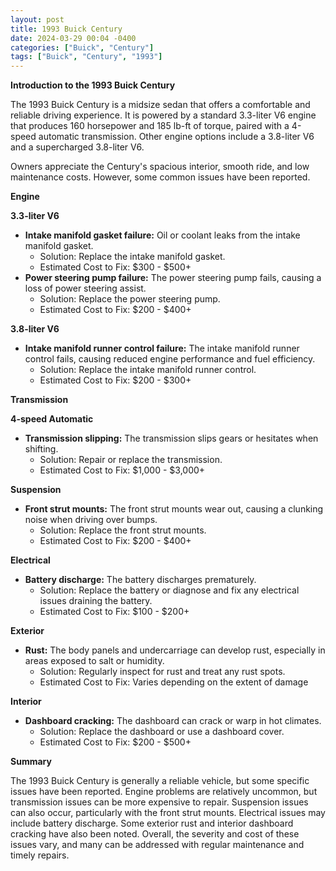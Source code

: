 ```yaml
---
layout: post
title: 1993 Buick Century
date: 2024-03-29 00:04 -0400
categories: ["Buick", "Century"]
tags: ["Buick", "Century", "1993"]
---
```

**Introduction to the 1993 Buick Century**

The 1993 Buick Century is a midsize sedan that offers a comfortable and reliable driving experience. It is powered by a standard 3.3-liter V6 engine that produces 160 horsepower and 185 lb-ft of torque, paired with a 4-speed automatic transmission. Other engine options include a 3.8-liter V6 and a supercharged 3.8-liter V6.

Owners appreciate the Century's spacious interior, smooth ride, and low maintenance costs. However, some common issues have been reported.

**Engine**

**3.3-liter V6**

* **Intake manifold gasket failure:** Oil or coolant leaks from the intake manifold gasket.
    * Solution: Replace the intake manifold gasket.
    * Estimated Cost to Fix: $300 - $500+
* **Power steering pump failure:** The power steering pump fails, causing a loss of power steering assist.
    * Solution: Replace the power steering pump.
    * Estimated Cost to Fix: $200 - $400+

**3.8-liter V6**

* **Intake manifold runner control failure:** The intake manifold runner control fails, causing reduced engine performance and fuel efficiency.
    * Solution: Replace the intake manifold runner control.
    * Estimated Cost to Fix: $200 - $300+

**Transmission**

**4-speed Automatic**

* **Transmission slipping:** The transmission slips gears or hesitates when shifting.
    * Solution: Repair or replace the transmission.
    * Estimated Cost to Fix: $1,000 - $3,000+

**Suspension**

* **Front strut mounts:** The front strut mounts wear out, causing a clunking noise when driving over bumps.
    * Solution: Replace the front strut mounts.
    * Estimated Cost to Fix: $200 - $400+

**Electrical**

* **Battery discharge:** The battery discharges prematurely.
    * Solution: Replace the battery or diagnose and fix any electrical issues draining the battery.
    * Estimated Cost to Fix: $100 - $200+

**Exterior**

* **Rust:** The body panels and undercarriage can develop rust, especially in areas exposed to salt or humidity.
    * Solution: Regularly inspect for rust and treat any rust spots.
    * Estimated Cost to Fix: Varies depending on the extent of damage

**Interior**

* **Dashboard cracking:** The dashboard can crack or warp in hot climates.
    * Solution: Replace the dashboard or use a dashboard cover.
    * Estimated Cost to Fix: $200 - $500+

**Summary**

The 1993 Buick Century is generally a reliable vehicle, but some specific issues have been reported. Engine problems are relatively uncommon, but transmission issues can be more expensive to repair. Suspension issues can also occur, particularly with the front strut mounts. Electrical issues may include battery discharge. Some exterior rust and interior dashboard cracking have also been noted. Overall, the severity and cost of these issues vary, and many can be addressed with regular maintenance and timely repairs.
